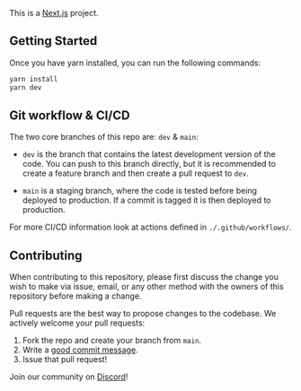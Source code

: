 This is a [Next.js](https://nextjs.org/) project.

## Getting Started

Once you have yarn installed, you can run the following commands:
```bash
yarn install
yarn dev
```

## Git workflow & CI/CD

The two core branches of this repo are: `dev` & `main`:

- `dev` is the branch that contains the latest development version of the code.
You can push to this branch directly, but it is recommended to
create a feature branch and then create a pull request to `dev`.

- `main` is a staging branch, where the code is tested before being deployed to production.
If a commit is tagged it is then deployed to production.

For more CI/CD information look at actions defined in `./.github/workflows/`.

## Contributing

When contributing to this repository, please first discuss the change you wish
to make via issue, email, or any other method with the owners of this repository
before making a change.

Pull requests are the best way to propose changes to the codebase. We actively
welcome your pull requests:

1. Fork the repo and create your branch from `main`.
2. Write a [good commit message](http://tbaggery.com/2008/04/19/a-note-about-git-commit-messages.html).
3. Issue that pull request!

Join our community on [Discord](https://discord.gg/7c8GwpGt)!

